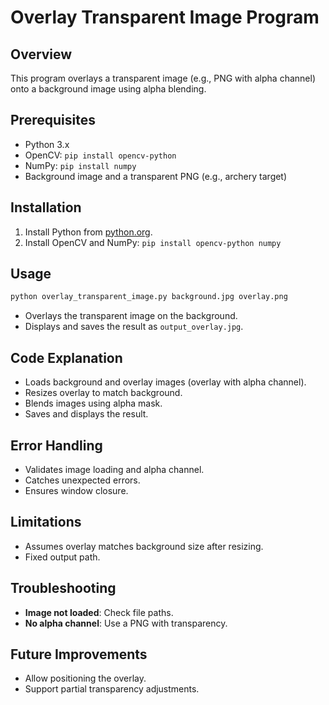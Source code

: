 # Overlay Transparent Image Program

## Overview
This program overlays a transparent image (e.g., PNG with alpha channel) onto a background image using alpha blending.

## Prerequisites
- Python 3.x
- OpenCV: `pip install opencv-python`
- NumPy: `pip install numpy`
- Background image and a transparent PNG (e.g., archery target)

## Installation
1. Install Python from [python.org](https://www.python.org/).
2. Install OpenCV and NumPy: `pip install opencv-python numpy`

## Usage
```bash
python overlay_transparent_image.py background.jpg overlay.png
```
- Overlays the transparent image on the background.
- Displays and saves the result as `output_overlay.jpg`.

## Code Explanation
- Loads background and overlay images (overlay with alpha channel).
- Resizes overlay to match background.
- Blends images using alpha mask.
- Saves and displays the result.

## Error Handling
- Validates image loading and alpha channel.
- Catches unexpected errors.
- Ensures window closure.

## Limitations
- Assumes overlay matches background size after resizing.
- Fixed output path.

## Troubleshooting
- **Image not loaded**: Check file paths.
- **No alpha channel**: Use a PNG with transparency.

## Future Improvements
- Allow positioning the overlay.
- Support partial transparency adjustments.
